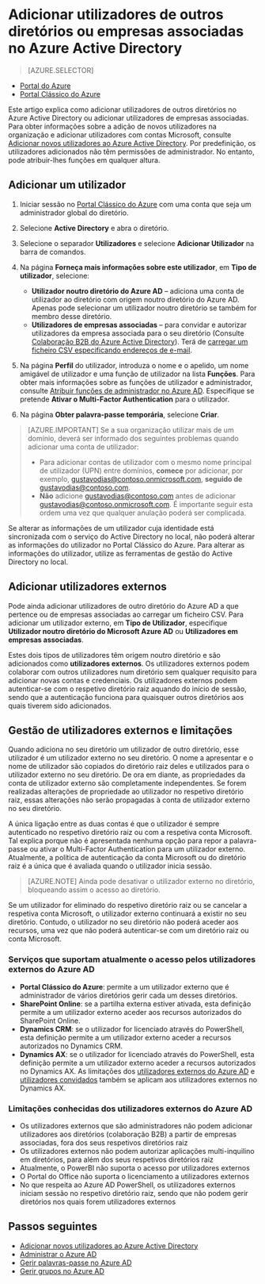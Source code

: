 <properties
    pageTitle="Adicionar utilizadores de outros diretórios ou empresas associadas no Azure Active Directory | Microsoft Azure"
    description="Explica como adicionar utilizadores ou alterar as informações de utilizador no Azure Active Directory, incluindo utilizadores externos e convidados."
    services="active-directory"
    documentationCenter=""
    authors="curtand"
    manager="femila"
    editor=""/>

<tags
    ms.service="active-directory"
    ms.workload="identity"
    ms.tgt_pltfrm="na"
    ms.devlang="na"
    ms.topic="get-started-article"
    ms.date="08/02/2016"
    ms.author="curtand"/>


# Adicionar utilizadores de outros diretórios ou empresas associadas no Azure Active Directory

> [AZURE.SELECTOR]
- [Portal do Azure](active-directory-create-users-external-azure-portal.md)
- [Portal Clássico do Azure](active-directory-create-users-external.md)

Este artigo explica como adicionar utilizadores de outros diretórios no Azure Active Directory ou adicionar utilizadores de empresas associadas. Para obter informações sobre a adição de novos utilizadores na organização e adicionar utilizadores com contas Microsoft, consulte [Adicionar novos utilizadores ao Azure Active Directory](active-directory-create-users.md). Por predefinição, os utilizadores adicionados não têm permissões de administrador. No entanto, pode atribuir-lhes funções em qualquer altura.

## Adicionar um utilizador

1. Iniciar sessão no [Portal Clássico do Azure](https://manage.windowsazure.com) com uma conta que seja um administrador global do diretório.

2. Selecione **Active Directory** e abra o diretório.

3. Selecione o separador **Utilizadores** e selecione **Adicionar Utilizador** na barra de comandos.

4. Na página **Forneça mais informações sobre este utilizador**, em **Tipo de utilizador**, selecione:

    - **Utilizador noutro diretório do Azure AD** – adiciona uma conta de utilizador ao diretório com origem noutro diretório do Azure AD. Apenas pode selecionar um utilizador noutro diretório se também for membro desse diretório.
    - **Utilizadores de empresas associadas** – para convidar e autorizar utilizadores da empresa associada para o seu diretório (Consulte [Colaboração B2B do Azure Active Directory](active-directory-b2b-what-is-azure-ad-b2b.md)). Terá de [carregar um ficheiro CSV especificando endereços de e-mail](active-directory-b2b-references-csv-file-format.md).

6. Na página **Perfil** do utilizador, introduza o nome e o apelido, um nome amigável de utilizador e uma função de utilizador na lista **Funções**. Para obter mais informações sobre as funções de utilizador e administrador, consulte [Atribuir funções de administrador no Azure AD](active-directory-assign-admin-roles.md). Especifique se pretende **Ativar o Multi-Factor Authentication** para o utilizador.

7. Na página **Obter palavra-passe temporária**, selecione **Criar**.

> [AZURE.IMPORTANT] Se a sua organização utilizar mais de um domínio, deverá ser informado dos seguintes problemas quando adicionar uma conta de utilizador:
>
> - Para adicionar contas de utilizador com o mesmo nome principal de utilizador (UPN) entre domínios, **comece** por adicionar, por exemplo, gustavodias@contoso.onmicrosoft.com, **seguido de** gustavodias@contoso.com.
> - **Não** adicione gustavodias@contoso.com antes de adicionar gustavodias@contoso.onmicrosoft.com. É importante seguir esta ordem uma vez que qualquer anulação poderá ser complicada.

Se alterar as informações de um utilizador cuja identidade está sincronizada com o serviço do Active Directory no local, não poderá alterar as informações do utilizador no Portal Clássico do Azure. Para alterar as informações do utilizador, utilize as ferramentas de gestão do Active Directory no local.

## Adicionar utilizadores externos

Pode ainda adicionar utilizadores de outro diretório do Azure AD a que pertence ou de empresas associadas ao carregar um ficheiro CSV. Para adicionar um utilizador externo, em **Tipo de Utilizador**, especifique **Utilizador noutro diretório do Microsoft Azure AD** ou **Utilizadores em empresas associadas**.

Estes dois tipos de utilizadores têm origem noutro diretório e são adicionados como **utilizadores externos**. Os utilizadores externos podem colaborar com outros utilizadores num diretório sem qualquer requisito para adicionar novas contas e credenciais. Os utilizadores externos podem autenticar-se com o respetivo diretório raiz aquando do início de sessão, sendo que a autenticação funciona para quaisquer outros diretórios aos quais tiverem sido adicionados.

## Gestão de utilizadores externos e limitações

Quando adiciona no seu diretório um utilizador de outro diretório, esse utilizador é um utilizador externo no seu diretório. O nome a apresentar e o nome de utilizador são copiados do diretório raiz deles e utilizados para o utilizador externo no seu diretório. De ora em diante, as propriedades da conta de utilizador externo são completamente independentes. Se forem realizadas alterações de propriedade ao utilizador no respetivo diretório raiz, essas alterações não serão propagadas à conta de utilizador externo no seu diretório.

A única ligação entre as duas contas é que o utilizador é sempre autenticado no respetivo diretório raiz ou com a respetiva conta Microsoft. Tal explica porque não é apresentada nenhuma opção para repor a palavra-passe ou ativar o Multi-Factor Authentication para um utilizador externo. Atualmente, a política de autenticação da conta Microsoft ou do diretório raiz é a única que é avaliada quando o utilizador inicia sessão.

> [AZURE.NOTE]
> Ainda pode desativar o utilizador externo no diretório, bloqueando assim o acesso ao diretório.

Se um utilizador for eliminado do respetivo diretório raiz ou se cancelar a respetiva conta Microsoft, o utilizador externo continuará a existir no seu diretório. Contudo, o utilizador no seu diretório não poderá aceder aos recursos, uma vez que não poderá autenticar-se com um diretório raiz ou conta Microsoft.

### Serviços que suportam atualmente o acesso pelos utilizadores externos do Azure AD

- **Portal Clássico do Azure**: permite a um utilizador externo que é administrador de vários diretórios gerir cada um desses diretórios.
- **SharePoint Online**: se a partilha externa estiver ativada, esta definição permite a um utilizador externo aceder aos recursos autorizados do SharePoint Online.
- **Dynamics CRM**: se o utilizador for licenciado através do PowerShell, esta definição permite a um utilizador externo aceder a recursos autorizados no Dynamics CRM.
- **Dynamics AX**: se o utilizador for licenciado através do PowerShell, esta definição permite a um utilizador externo aceder a recursos autorizados no Dynamics AX. As limitações dos [utilizadores externos do Azure AD](#known-limitations-of-azure-ad-external-users) e [utilizadores convidados](#guest-user-management-and-limitations) também se aplicam aos utilizadores externos no Dynamics AX.

### Limitações conhecidas dos utilizadores externos do Azure AD

- Os utilizadores externos que são administradores não podem adicionar utilizadores aos diretórios (colaboração B2B) a partir de empresas associadas, fora dos seus respetivos diretórios raiz
- Os utilizadores externos não podem autorizar aplicações multi-inquilino em diretórios, para além dos seus respetivos diretórios raiz
- Atualmente, o PowerBI não suporta o acesso por utilizadores externos
- O Portal do Office não suporta o licenciamento a utilizadores externos
- No que respeita ao Azure AD PowerShell, os utilizadores externos iniciam sessão no respetivo diretório raiz, sendo que não podem gerir diretórios nos quais forem utilizadores externos


## Passos seguintes

- [Adicionar novos utilizadores ao Azure Active Directory](active-directory-create-users.md)
- [Administrar o Azure AD](active-directory-administer.md)
- [Gerir palavras-passe no Azure AD](active-directory-manage-passwords.md)
- [Gerir grupos no Azure AD](active-directory-manage-groups.md)



<!--HONumber=Sep16_HO3-->


